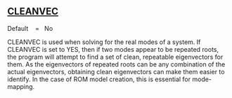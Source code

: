 ## [CLEANVEC](https://help.hexagonmi.com/bundle/MSC_Nastran_2022.4/page/Nastran_Combined_Book/qrg/parameters/TOC.CLEANVEC1.xhtml)

Default    =    No

CLEANVEC is used when solving for the real modes of a system. If CLEANVEC is set to YES, then if two modes appear to be repeated roots, the program will attempt to find a set of clean, repeatable eigenvectors for them. As the eigenvectors of repeated roots can be any combination of the actual eigenvectors, obtaining clean eigenvectors can make them easier to identify. In the case of ROM model creation, this is essential for mode-mapping.

